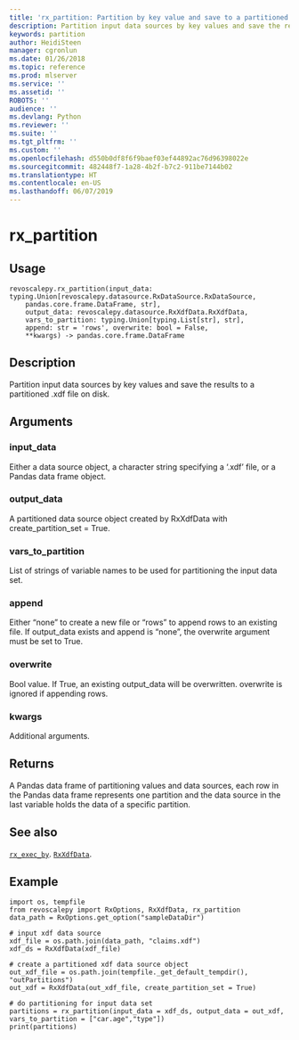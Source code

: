 ```yaml
---
title: 'rx_partition: Partition by key value and save to a partitioned .xdf (revoscalepy)'
description: Partition input data sources by key values and save the results to a partitioned .xdf file on disk.
keywords: partition
author: HeidiSteen
manager: cgronlun
ms.date: 01/26/2018
ms.topic: reference
ms.prod: mlserver
ms.service: ''
ms.assetid: ''
ROBOTS: ''
audience: ''
ms.devlang: Python
ms.reviewer: ''
ms.suite: ''
ms.tgt_pltfrm: ''
ms.custom: ''
ms.openlocfilehash: d550b0df8f6f9baef03ef44892ac76d96398022e
ms.sourcegitcommit: 482448f7-1a28-4b2f-b7c2-911be7144b02
ms.translationtype: HT
ms.contentlocale: en-US
ms.lasthandoff: 06/07/2019
---
```

# <a name="rxpartition"></a>rx_partition


 


## <a name="usage"></a>Usage



```
revoscalepy.rx_partition(input_data: typing.Union[revoscalepy.datasource.RxDataSource.RxDataSource,
    pandas.core.frame.DataFrame, str],
    output_data: revoscalepy.datasource.RxXdfData.RxXdfData,
    vars_to_partition: typing.Union[typing.List[str], str],
    append: str = 'rows', overwrite: bool = False,
    **kwargs) -> pandas.core.frame.DataFrame
```





## <a name="description"></a>Description

Partition input data sources by key values and save the results to a partitioned .xdf file on disk.


## <a name="arguments"></a>Arguments


### <a name="inputdata"></a>input_data

Either a data source object, a character string specifying a ‘.xdf’ file, or a Pandas data frame object.


### <a name="outputdata"></a>output_data

A partitioned data source object created by RxXdfData with create_partition_set = True.


### <a name="varstopartition"></a>vars_to_partition

List of strings of variable names to be used for partitioning the input data set.


### <a name="append"></a>append

Either “none” to create a new file or “rows” to append rows to an existing file. If output_data exists and append is “none”, the overwrite argument must be set to True.


### <a name="overwrite"></a>overwrite

Bool value. If True, an existing output_data will be overwritten.
overwrite is ignored if appending rows.


### <a name="kwargs"></a>kwargs

Additional arguments.


## <a name="returns"></a>Returns

A Pandas data frame of partitioning values and data sources, each row in the Pandas data frame represents one partition and the data source in the last variable holds the data of a specific partition.


## <a name="see-also"></a>See also

[`rx_exec_by`](rx-exec-by.md).
[`RxXdfData`](RxXdfData.md).


## <a name="example"></a>Example



```
import os, tempfile
from revoscalepy import RxOptions, RxXdfData, rx_partition
data_path = RxOptions.get_option("sampleDataDir")

# input xdf data source
xdf_file = os.path.join(data_path, "claims.xdf")
xdf_ds = RxXdfData(xdf_file)

# create a partitioned xdf data source object
out_xdf_file = os.path.join(tempfile._get_default_tempdir(), "outPartitions")
out_xdf = RxXdfData(out_xdf_file, create_partition_set = True)

# do partitioning for input data set
partitions = rx_partition(input_data = xdf_ds, output_data = out_xdf, vars_to_partition = ["car.age","type"])
print(partitions)
```

